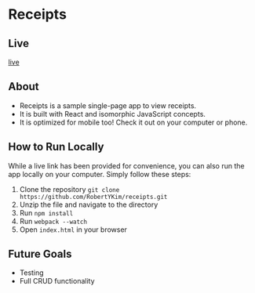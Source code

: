 # Receipts

## Live
[live](http://robkim.io/receipts/)

## About
* Receipts is a sample single-page app to view receipts.
* It is built with React and isomorphic JavaScript concepts.
* It is optimized for mobile too! Check it out on your computer or phone.

## How to Run Locally
While a live link has been provided for convenience, you can also run the app
locally on your computer. Simply follow these steps:

1. Clone the repository `git clone https://github.com/RobertYKim/receipts.git`
2. Unzip the file and navigate to the directory
3. Run `npm install`
4. Run `webpack --watch`
5. Open `index.html` in your browser

## Future Goals
* Testing
* Full CRUD functionality
